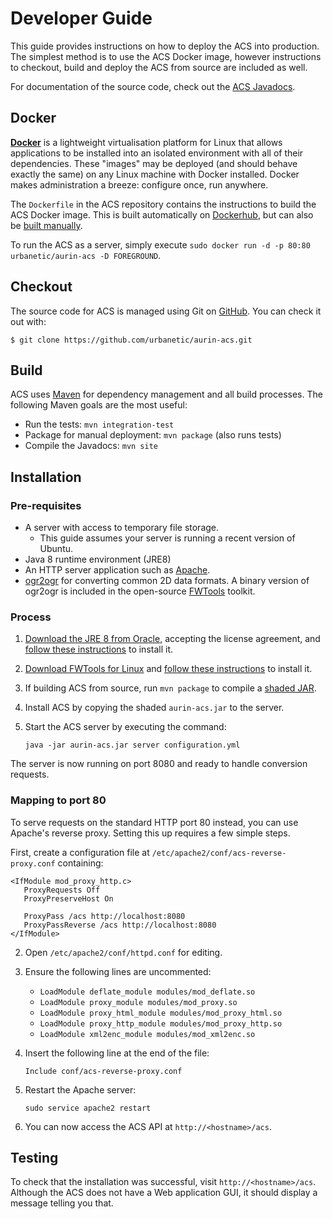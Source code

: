 # Developer Guide

This guide provides instructions on how to deploy the ACS into production. The simplest method is to
use the ACS Docker image, however instructions to checkout, build and deploy the ACS from source are
included as well.

For documentation of the source code, check out the [ACS Javadocs][javadocs].

## Docker

[**Docker**][docker] is a lightweight virtualisation platform for Linux that allows applications to
be installed into an isolated environment with all of their dependencies. These "images" may be
deployed (and should behave exactly the same) on any Linux machine with Docker installed. Docker
makes administration a breeze: configure once, run anywhere.

The `Dockerfile` in the ACS repository contains the instructions to build the ACS Docker image. This
is built automatically on [Dockerhub][dockerhub], but can also be [built manually][docker-build].

To run the ACS as a server, simply execute
`sudo docker run -d -p 80:80 urbanetic/aurin-acs -D FOREGROUND`.


## Checkout

The source code for ACS is managed using Git on [GitHub][github]. You can check it out with:

    $ git clone https://github.com/urbanetic/aurin-acs.git


## Build

ACS uses [Maven][maven] for dependency management and all build processes. The following Maven goals
are the most useful:

* Run the tests: `mvn integration-test`
* Package for manual deployment: `mvn package` (also runs tests)
* Compile the Javadocs: `mvn site`

## Installation

### Pre-requisites

* A server with access to temporary file storage.
    * This guide assumes your server is running a recent version of Ubuntu.
* Java 8 runtime environment (JRE8)
* An HTTP server application such as [Apache][apache].
* [ogr2ogr][ogr] for converting common 2D data formats. A binary version of ogr2ogr is included in
the open-source [FWTools][fwt] toolkit.

### Process

1. [Download the JRE 8 from Oracle][jre8], accepting the license agreement, and [follow these instructions][jre8install] to install it.

2. [Download FWTools for Linux][fwt] and [follow these instructions][fwtinstall] to install it.

3. If building ACS from source, run `mvn package` to compile a [shaded JAR][shade].

4. Install ACS by copying the shaded `aurin-acs.jar` to the server.

5. Start the ACS server by executing the command:

    `java -jar aurin-acs.jar server configuration.yml`

The server is now running on port 8080 and ready to handle conversion requests.

### Mapping to port 80

To serve requests on the standard HTTP port 80 instead, you can use Apache's reverse proxy. Setting this up requires a few simple steps.

First, create a configuration file at `/etc/apache2/conf/acs-reverse-proxy.conf` containing:

```
<IfModule mod_proxy_http.c>
   ProxyRequests Off
   ProxyPreserveHost On

   ProxyPass /acs http://localhost:8080
   ProxyPassReverse /acs http://localhost:8080
</IfModule>
```

2. Open `/etc/apache2/conf/httpd.conf` for editing.

3. Ensure the following lines are uncommented:

    * `LoadModule deflate_module modules/mod_deflate.so`
    * `LoadModule proxy_module modules/mod_proxy.so`
    * `LoadModule proxy_html_module modules/mod_proxy_html.so`
    * `LoadModule proxy_http_module modules/mod_proxy_http.so`
    * `LoadModule xml2enc_module modules/mod_xml2enc.so`

4. Insert the following line at the end of the file:

    `Include conf/acs-reverse-proxy.conf`
    
5. Restart the Apache server:

    `sudo service apache2 restart`

6. You can now access the ACS API at `http://<hostname>/acs`.

## Testing

To check that the installation was successful, visit `http://<hostname>/acs`. Although the ACS
does not have a Web application GUI, it should display a message telling you that.


[apache]: https://httpd.apache.org/
[docker]: https://www.docker.com/
[dockerhub]: https://registry.hub.docker.com/u/urbanetic/aurin-acs/
[docker-build]: https://docs.docker.com/reference/commandline/cli/#build
[fwt]: http://fwtools.loskot.net/FWTools-linux-2.0.6.tar.gz
[fwtinstall]: http://fwtools.maptools.org/linux-main.html
[github]: https://github.com/urbanetic/aurin-acs
[heroku]: https://heroku.com/
[javadocs]: http://javadocs.acs.urbanetic.net
[jetty]: http://eclipse.org/jetty/
[jre8]: http://www.oracle.com/technetwork/java/javase/downloads/index.html
[jre8install]: http://docs.oracle.com/javase/8/docs/technotes/guides/install/linux_server_jre.html
[maven]: https://maven.apache.org/
[ogr]: http://www.gdal.org/ogr2ogr.html
[procfile]: https://devcenter.heroku.com/articles/procfile
[shade]: https://maven.apache.org/plugins/maven-shade-plugin/
[travis]: https://travis-ci.org/
[travis.yml]: https://github.com/urbanetic/aurin-acs/blob/develop/.travis.yml